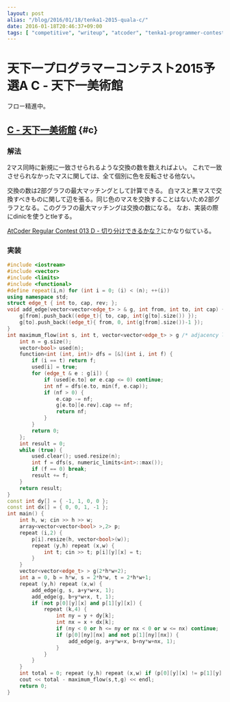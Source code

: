 ```yaml
---
layout: post
alias: "/blog/2016/01/18/tenka1-2015-quala-c/"
date: 2016-01-18T20:46:37+09:00
tags: [ "competitive", "writeup", "atcoder", "tenka1-programmer-contest", "graph", "flow", "maximum-flow", "ford-fulkerson", "bipartite-graph", "maximum-matching" ]
---
```


# 天下一プログラマーコンテスト2015予選A C - 天下一美術館

フロー精進中。

## [C - 天下一美術館](https://beta.atcoder.jp/contests/tenka1-2015-quala/tasks/tenka1_2015_qualA_c) {#c}

### 解法

2マス同時に新規に一致させられるような交換の数を数えればよい。
これで一致させられなかったマスに関しては、全て個別に色を反転させる他ない。

交換の数は2部グラフの最大マッチングとして計算できる。
白マスと黒マスで交換すべきものに関して辺を張る。同じ色のマスを交換することはないため2部グラフとなる。このグラフの最大マッチングは交換の数になる。
なお、実装の際にdinicを使うとtleする。

[AtCoder Regular Contest 013 D - 切り分けできるかな？](/kimiyuki.net/blog/2016/01/16/arc-013-d/)にかなり似ている。

### 実装

``` c++
#include <iostream>
#include <vector>
#include <limits>
#include <functional>
#define repeat(i,n) for (int i = 0; (i) < (n); ++(i))
using namespace std;
struct edge_t { int to, cap, rev; };
void add_edge(vector<vector<edge_t> > & g, int from, int to, int cap) {
    g[from].push_back((edge_t){ to, cap, int(g[to].size()) });
    g[to].push_back((edge_t){ from, 0, int(g[from].size())-1 });
}
int maximum_flow(int s, int t, vector<vector<edge_t> > g /* adjacency list */) { // ford fulkerson, O(FE)
    int n = g.size();
    vector<bool> used(n);
    function<int (int, int)> dfs = [&](int i, int f) {
        if (i == t) return f;
        used[i] = true;
        for (edge_t & e : g[i]) {
            if (used[e.to] or e.cap <= 0) continue;
            int nf = dfs(e.to, min(f, e.cap));
            if (nf > 0) {
                e.cap -= nf;
                g[e.to][e.rev].cap += nf;
                return nf;
            }
        }
        return 0;
    };
    int result = 0;
    while (true) {
        used.clear(); used.resize(n);
        int f = dfs(s, numeric_limits<int>::max());
        if (f == 0) break;
        result += f;
    }
    return result;
}
const int dy[] = { -1, 1, 0, 0 };
const int dx[] = { 0, 0, 1, -1 };
int main() {
    int h, w; cin >> h >> w;
    array<vector<vector<bool> >,2> p;
    repeat (i,2) {
        p[i].resize(h, vector<bool>(w));
        repeat (y,h) repeat (x,w) {
            int t; cin >> t; p[i][y][x] = t;
        }
    }
    vector<vector<edge_t> > g(2*h*w+2);
    int a = 0, b = h*w, s = 2*h*w, t = 2*h*w+1;
    repeat (y,h) repeat (x,w) {
        add_edge(g, s, a+y*w+x, 1);
        add_edge(g, b+y*w+x, t, 1);
        if (not p[0][y][x] and p[1][y][x]) {
            repeat (k,4) {
                int ny = y + dy[k];
                int nx = x + dx[k];
                if (ny < 0 or h <= ny or nx < 0 or w <= nx) continue;
                if (p[0][ny][nx] and not p[1][ny][nx]) {
                    add_edge(g, a+y*w+x, b+ny*w+nx, 1);
                }
            }
        }
    }
    int total = 0; repeat (y,h) repeat (x,w) if (p[0][y][x] != p[1][y][x]) ++ total;
    cout << total - maximum_flow(s,t,g) << endl;
    return 0;
}
```
